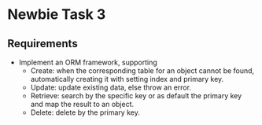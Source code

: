 # Newbie Task 3
## Requirements
* Implement an ORM framework, supporting
    - Create: when the corresponding table for an object cannot be found, automatically creating it with setting index and primary key.
    - Update: update existing data, else throw an error.
    - Retrieve: search by the specific key or as default the primary key and map the result to an object.
    - Delete: delete by the primary key. 